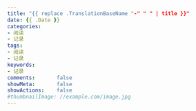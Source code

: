 ```yaml
---
title: "{{ replace .TranslationBaseName "-" " " | title }}"
date: {{ .Date }}
categories:
- 阅读
- 记录
tags:
- 阅读
- 记录
keywords:
- 记录
comments:       false
showMeta:       false
showActions:    false
#thumbnailImage: //example.com/image.jpg
---
```


